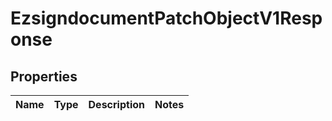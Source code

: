 
# EzsigndocumentPatchObjectV1Response

## Properties
| Name | Type | Description | Notes |
| ------------ | ------------- | ------------- | ------------- |



